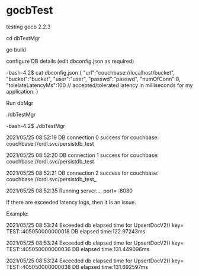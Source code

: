 # gocbTest
testing gocb 2.2.3

cd dbTestMgr

go build

configure DB details (edit dbconfig.json as required)

-bash-4.2$ cat dbconfig.json
{
   "url":"couchbase://localhost/bucket",
   "bucket":"bucket",
   "user":"user",
   "passwd":"passwd",
   "numOfConn":8,
   "tolelateLatencyMs":100   // accepted/tolerated latency in milliseconds for  my application.
}

Run dbMgr

./dbTestMgr

-bash-4.2$ ./dbTestMgr 

2021/05/25 08:52:19 DB connection 0 success for couchbase: couchbase://crdl.svc/persistdb_test

2021/05/25 08:52:20 DB connection 1 success for couchbase: couchbase://crdl.svc/persistdb_test

2021/05/25 08:52:21 DB connection 2 success for couchbase: couchbase://crdl.svc/persistdb_test_

2021/05/25 08:52:35 Running server..., port= :8080

If there are exceeded latency logs, then it is an issue.

Example:

2021/05/25 08:53:24 Exceeded db elapsed time for UpsertDocV2() key= TEST::405050000000018 DB elapsed time:122.97243ms

2021/05/25 08:53:24 Exceeded db elapsed time for UpsertDocV2() key= TEST::405050000000036 DB elapsed time:131.449096ms

2021/05/25 08:53:24 Exceeded db elapsed time for UpsertDocV2() key= TEST::405050000000038 DB elapsed time:131.692597ms
